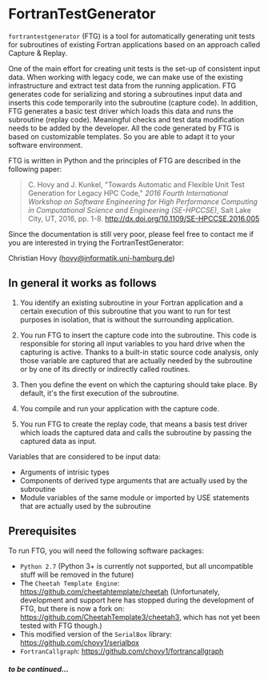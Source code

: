 # FortranTestGenerator

`fortrantestgenerator` (FTG) is a tool for automatically generating unit tests for subroutines of existing Fortran applications based on an approach called Capture & Replay.

One of the main effort for creating unit tests is the set-up of consistent input data. When working with legacy code, we can make use of the existing infrastructure and extract test data from the running application. 
FTG generates code for serializing and storing a subroutines input data and inserts this code temporarily into the subroutine (capture code).
In addition, FTG generates a basic test driver which loads this data and runs the subroutine (replay code). 
Meaningful checks and test data modification needs to be added by the developer.
All the code generated by FTG is based on customizable templates. So you are able to adapt it to your software environment.

FTG is written in Python and the principles of FTG are described in the following paper:

> C. Hovy and J. Kunkel, "Towards Automatic and Flexible Unit Test Generation for Legacy HPC Code," *2016 Fourth International Workshop on Software Engineering for High Performance Computing in Computational Science and Engineering (SE-HPCCSE)*, Salt Lake City, UT, 2016, pp. 1-8.
> http://dx.doi.org/10.1109/SE-HPCCSE.2016.005

Since the documentation is still very poor, please feel free to contact me if you are interested in trying the FortranTestGenerator:

Christian Hovy (hovy@informatik.uni-hamburg.de)

## In general it works as follows

1. You identify an existing subroutine in your Fortran application and a certain execution of this subroutine that you want to run for test purposes in isolation, that is without the surrounding application.

2. You run FTG to insert the capture code into the subroutine. This code is responsible for storing all input variables to you hard drive when the capturing is active. Thanks to a built-in static source code analysis, only those variable are captured that are actually needed by the subroutine or by one of its directly or indirectly called routines.

3. Then you define the event on which the capturing should take place. By default, it's the first execution of the subroutine.

4. You compile and run your application with the capture code.

5. You run FTG to create the replay code, that means a basis test driver which loads the captured data and calls the subroutine by passing the captured data as input.

Variables that are considered to be input data:
* Arguments of intrisic types
* Components of derived type arguments that are actually used by the subroutine
* Module variables of the same module or imported by USE statements that are actually used by the subroutine

## Prerequisites 

To run FTG, you will need the following software packages:

* `Python 2.7` (Python 3+ is currently not supported, but all uncompatible stuff will be removed in the future)
* The `Cheetah Template Engine`: https://github.com/cheetahtemplate/cheetah (Unfortunately, development and support here has stopped during the development of FTG, but there is now a fork on: https://github.com/CheetahTemplate3/cheetah3, which has not yet been tested with FTG though.)
* This modified version of the `SerialBox` library: https://github.com/chovy1/serialbox
* `FortranCallgraph`: https://github.com/chovy1/fortrancallgraph

##### to be continued...
